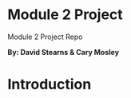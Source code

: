 # Module 2 Project
Module 2 Project Repo

**By: David Stearns & Cary Mosley**

# Introduction
  




   